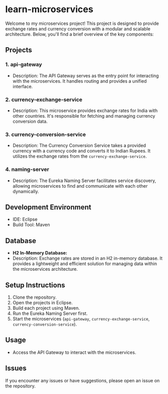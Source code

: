 # learn-microservices
Welcome to my microservices project! This project is designed to provide exchange rates and currency conversion with a modular and scalable architecture. Below, you'll find a brief overview of the key components:

## Projects

### 1. api-gateway
- Description: The API Gateway serves as the entry point for interacting with the microservices. It handles routing and provides a unified interface.

### 2. currency-exchange-service
- Description: This microservice provides exchange rates for India with other countries. It's responsible for fetching and managing currency conversion data.

### 3. currency-conversion-service
- Description: The Currency Conversion Service takes a provided currency with a currency code and converts it to Indian Rupees. It utilizes the exchange rates from the `currency-exchange-service`.

### 4. naming-server
- Description: The Eureka Naming Server facilitates service discovery, allowing microservices to find and communicate with each other dynamically.

## Development Environment

- IDE: Eclipse
- Build Tool: Maven

## Database

- **H2 In-Memory Database:**
- Description: Exchange rates are stored in an H2 in-memory database. It provides a lightweight and efficient solution for managing data within the microservices architecture.


## Setup Instructions

1. Clone the repository.
2. Open the projects in Eclipse.
3. Build each project using Maven.
4. Run the Eureka Naming Server first.
5. Start the microservices (`api-gateway`, `currency-exchange-service`, `currency-conversion-service`).

## Usage

- Access the API Gateway to interact with the microservices.


## Issues

If you encounter any issues or have suggestions, please open an issue on the repository.



